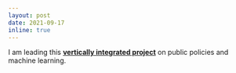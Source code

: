 ```yaml
---
layout: post
date: 2021-09-17
inline: true
---
```


I am leading this <a href="https://training-datalab.com/projects/vip-project-machine-learning" target="_blank"><strong>vertically integrated project</strong></a> on public policies and machine learning.
